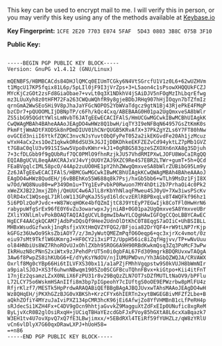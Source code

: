 This key can be used to encrypt mail to me. I will verify this in person, or
you may verify this key using any of the methods available at
[Keybase.io](https://keybase.io/bloy)

**Key Fingerprint:** `1CFE 2E20 7703 E074 5FAF  5D43 0803 3B8C 075B 3F10`

**Public Key:**


<pre><code>
-----BEGIN PGP PUBLIC KEY BLOCK-----
Version: GnuPG v1.4.12 (GNU/Linux)

mQENBFS/HBMBCACds84DHJlQMCq0EIUmTCGky6N4VtSGrcfU1V1z0L6+62wUZHVm
t1MgcU17KP5fqix81L6p/5pLIl0jF9I3jVrZps+3+L5aon4c1sPsowXHQQUkFCZJ
MYcKjCzGOt2zsFd8GiaObae7+vvLt0q3X1NDkhV4jSAiDJV5nFOgMzIhLbqrEfwg
mz3LUuXyh8z0tHFM72Fa263CWQuWQhfR9y8gjeBDbJRHq907hHjIOqyn7bTZfmIz
qrnGmA2WwSEoSHi9V8pJhaJaYFGcNOPOS2YbWVaTdgcz9gtN1Bj43RjePkE4FMqP
bzCDr7+pQUOOMLIjDBNpTP/c6Fh/kQc4Cxq/ABEBAAG0H01pa2UgQmxveSA8bWlr
ZS5ibG95QGdtYWlsLmNvbT6JATgEEwECACIFAlS/HmUCGwMGCwkIBwMCBhUIAgkK
CwQWAgMBAh4BAheAAAoJEAgDO4wHWz8Q1bwH/iqTY3I9eNFBqN64957GsZtKmK0s
PkmFtjWmADtFXODSk8nPDmDIUV01hCNrQUGB5KRvAfX+37PkZgYZLs6Y7FT80hNw
ovGCEd3niiI6YtkfZQKC3nvcNJsYuvtObQFyPeT052a2ikEKGvdFe20Ah1jzMcuz
wYxH4aCx2xs1OeZ1qkwkOR6dSU3kJGJIjDBKDhkeEKFZEZvCd94yktLZ7pMb1GVZ
t7GBaC0qlU3v991SISww5Vpo8vKWnr+kJ1+0gRBG583gzeSZXOXn6nXA8g3SDjuh
7+3cfDLGbb9f9gQUbRuf7QC0PMlO9fhnRzjkJU57VhdRMIPXwLJOFU8WoCaIRgQQ
EQIABgUCVL8eqAAKCRAJxVJ4vYjOUOYZAJ9XZC9Re4S7EBR2LTWr+gumT+5h+QCd
FEaBVgqlcIML58pcO/44Ap2zuUO0HE1pY2hhZWwgQmxveSA8bWlrZUBibG95Lm9y
Zz6JATgEEwECACIFAlS/HBMCGwMGCwkIBwMCBhUIAgkKCwQWAgMBAh4BAheAAAoJ
EAgDO4wHWz8QudEH/j6vBBEhKo55W688q8k7Psj/hxGb5bb6+wTLh9MsDz1FjI8X
w7Od/WQ8Nuu80+wP349Dm1u+TYg1EvPvbkP0Rwuon7MY4hDti2b7PrhaOi4c0Pk2
xWeZXJB22JmxjZDhj/QmUUC4w6AJlL8rKbYhNlaqFMweu4SJ0yU+7Xw3iwsPScKv
OlRD4xC1WQsegL71RloW113GPqKaJ5Syd16ldcvzERlRBPBxqLv8T4WQFkf96hz1
5i6PDlzQoPJvdc++W87WcqHOKe4bfQZmIjtC8J9YtEyP7EGwIjk8CoTFl0HwHrN6
rabypuWfgSrEx96fE0Y6vZu3owarwpxJyjniAB+0G01pa2UgQmxveSA8YmxveUBr
ZXliYXNlLmlvPokBOAQTAQIAIgUCVL8gmwIbAwYLCQgHAwIGFQgCCQoLBBYCAwEC
HgECF4AACgkQCAM7jAdbPxDQsQf9Hee2UdnOlDtKhC0T8EqgS7aOIiC+UhBSIBLL
MHBxWsudGzfwxkj1nqRsfjxVXtHmQVZYFQG2/BFjoia82DrYQF4+rW9tLNP7rKjp
kGFGz36UwOo9SksZbiAOY7/z/3mJyWutQMEZmPqfO6Oeqp6+qc3xjrXc4vmot/0z
eiu97sMt9TkflW6UKmrgJ+HF0CY2i3xiPT2/UppH56ic8iZqfHgjvv/TP+wNvUuu
ol84HNbiUs8WZ7RhoROvUJxOhlZXbh95ROG6A9H90RBdKwkmQsq3Zq3PoMcF3wPw
IkRHuzN8cPNnS2xiWtx9zJPehdPrUT5n0i0gbFAL67Fd309mgrkBDQRUvxwTAQgA
3Aw6f8PwpZS8ihKUbG6+E/dYyKsYNdOV/njIUMUPWDvn/Yh3AGbQZWQJA/CRVAWX
Oxrlf8Mg0cYBp66Hi6tILVFXS30bx11/a1aPZjFMhhVgqpstw9S0kVUJH8bWmNIr
a9pialSJOJ+XS3f6uhwnNBwqm1905Zo0SCGFBcuTQhnFBvx+kiGtpo+Kii4itFnT
17njEz2qsamzLZxX0NLiX6FzPU31r8v29BqQzZLN7OT7sDZfMUTLtNaOV9/bPFlu
L72LCY75o6WskmHSAnIIfi8m3bp7pIGpeohY7cIUftgS0oOE9EPWzrbw8pMlFU4z
RfjrKlzf7/MESTk5HpPrdwARAQABiQEfBBgBAgAJBQJUvxwTAhsMAAoJEAgDO4wH
Wz8QHqEH/jPKXhGZzBJG0vXBKSh+KrzCFYx6hIERTn2xytBWGEGBivMFZf2Lbe+B
aQkhZOfiY4MYzuJaIviPXZ134pCMR3hcK96jEi6AfwjZo8YfVHMBnB1cLfPeRH4p
sRJdecSi1KZH4Fx+C4DV9gOcn9hhtjaGvvkZ9MagguXtZdFxEIp0UNufic8xgReM
ByLjvXcR0B2glOsiRxqH+jUCiqTBHaYEzcdGbFJxPVoy85hGXtA8L6cxXaBqazk7
W3EH1tv4U7ovXpvQ7xQ7fE3LBwjimxx/+5EBdRXl4TEiRf59fYUHZLz/qW8zYRlU
vCn6vlDlyX7G60qxDRawLXPJ+hUoH58=
=+n86
-----END PGP PUBLIC KEY BLOCK-----
</code></pre>
